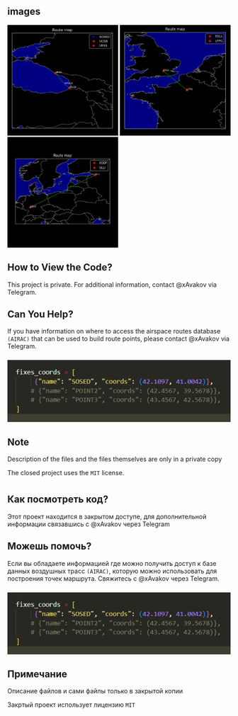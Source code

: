 ## images

<img src="images/example_2.png" alt="" width="250" height="250"> <img src="images/example_1.png" alt="" width="250" height="250"> <img src="images/example_3.png" alt="" width="250" height="250">

## How to View the Code?

This project is private. For additional information, contact @xAvakov via Telegram.

## Can You Help?

If you have information on where to access the airspace routes database `(AIRAC)` that can be used to build route points, please contact @xAvakov via Telegram.

###

![4](images/example_4.png "4")

## Note

Description of the files and the files themselves are only in a private copy

The closed project uses the `MIT` license.

#

## Как посмотреть код?

Этот проект находится в закрытом доступе, для дополнительной информации связавшись с @xAvakov через Telegram

## Можешь помочь?

Если вы обладаете информацией где можно получить доступ к базе данных воздушных трасс `(AIRAC)`, которую можно использовать для построения точек маршрута. Свяжитесь с @xAvakov через Telegram.

###

![4](images/example_4.png "4")

## Примечание

Описание файлов и сами файлы только в закрытой копии

Закртый проект использует лицензию `MIT` 
